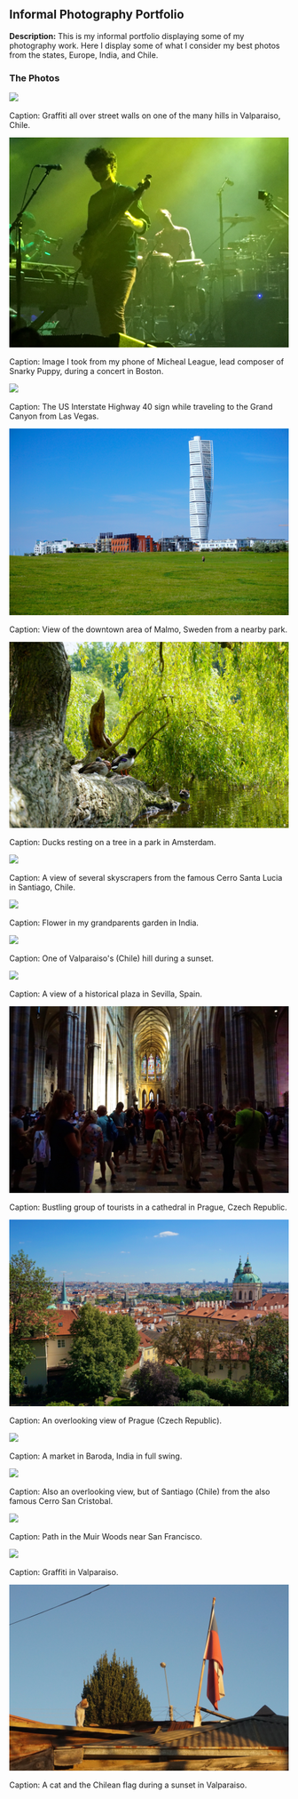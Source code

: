 ## Informal Photography Portfolio

**Description:** This is my informal portfolio displaying some of my photography work. 
Here I display some of what I consider my best photos from the states, Europe, India, and Chile. 

### The Photos

<img src="images/Image1.jpg?raw=true"/>

Caption: Graffiti all over street walls on one of the many hills in Valparaiso, Chile.

<img src="images/Image2.jpg?raw=true"/>

Caption: Image I took from my phone of Micheal League, lead composer of Snarky Puppy, 
during a concert in Boston.

<img src="images/Image3.jpg?raw=true"/>

Caption: The US Interstate Highway 40 sign while traveling to the Grand Canyon from Las Vegas.

<img src="images/Image4.jpg?raw=true"/>

Caption: View of the downtown area of Malmo, Sweden from a nearby park.

<img src="images/Image5.jpg?raw=true"/>

Caption: Ducks resting on a tree in a park in Amsterdam.

<img src="images/Image6.jpg?raw=true"/>

Caption: A view of several skyscrapers from the famous Cerro Santa Lucia in Santiago, Chile.

<img src="images/Image7.jpg?raw=true"/>

Caption: Flower in my grandparents garden in India.

<img src="images/Image8.jpg?raw=true"/>

Caption: One of Valparaiso's (Chile) hill during a sunset.

<img src="images/Image9.jpg?raw=true"/>

Caption: A view of a historical plaza in Sevilla, Spain.

<img src="images/Image10.jpg?raw=true"/>

Caption: Bustling group of tourists in a cathedral in Prague, Czech Republic.

<img src="images/Image11.jpg?raw=true"/>

Caption: An overlooking view of Prague (Czech Republic).

<img src="images/Image16.jpg?raw=true"/>

Caption: A market in Baroda, India in full swing.

<img src="images/Image12.jpg?raw=true"/>

Caption: Also an overlooking view, but of Santiago (Chile) from the also famous Cerro San Cristobal.

<img src="images/Image13.jpg?raw=true"/>

Caption: Path in the Muir Woods near San Francisco.

<img src="images/Image14.jpg?raw=true"/>

Caption: Graffiti in Valparaiso.

<img src="images/Image15.jpg?raw=true"/>

Caption: A cat and the Chilean flag during a sunset in Valparaiso.
